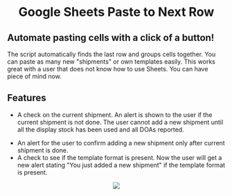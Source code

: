 <h1 align="center">Google Sheets Paste to Next Row</h1>
<h2>Automate pasting cells with a click of a button!</h2>
<P>The script automatically finds the last row and groups cells together. You can paste as many new "shipments" or own templates easily.
   This works great with a user that does not know how to use Sheets. You can have piece of mind now.</p>

<h2>Features</h2>

<ul>
  <li> A check on the current shipment. An alert is shown to the user if the current shipment is not done. The user cannot add a new shipment until all the display stock has been used and all DOAs reported.</li>
  <p></p>
  <li> An alert for the user to confirm adding a new shipment only after current shipment is done.  </li>
   <li> A check to see if the template format is present. 
      Now the user will get a new alert stating "You just added a new shipment" if the template format is present. </li>
</ul>

<p align="center">
   <img src="https://s4.gifyu.com/images/tracker.gif"  />
</p>

